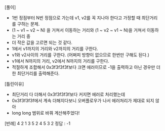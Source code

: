 [풀이]
- 1번 정점부터 N번 정점으로 가는데 v1, v2를 꼭 지나야 한다고 가정할 때 최단거리를 구하는 문제.
- (1 ~ v1 ~ v2 ~ N) 을 거쳐서 이동하는 거리와 (1 ~ v2 ~ v1 ~ N)을 거쳐서 이동하는 거리 중
- 더 작은 값을 고르면 되는 것 같다.
- 1에서 v1까지의 거리와 v2까지의 거리를 구한다.
- v1와 v2사이의 거리를 구한다. (어쩌피 방향이 없으므로 한번만 구해도 된다.)
- v1에서 N까지의 거리, v2에서 N까지의 거리를 구한다.
- 적절하게 조합해서 0x3f3f3f3f보다 크면 에러이므로 -1을 출력하고 아닌 경우만 더한 최단거리를 출력해준다.



[틀린이유]
- 최단거리 다 더해서 0x3f3f3f3f보다 커지면 에러로 처리했는데
- 0x3f3f3f3f에서 계속 더해지다보니 오버플로우가 나서 에러처리가 제대로 되지 않아
- long long 범위로 바꿔 계산해주었다!


[반례]
4 2
1 3 5
2 4 5
3 2
정답 : -1